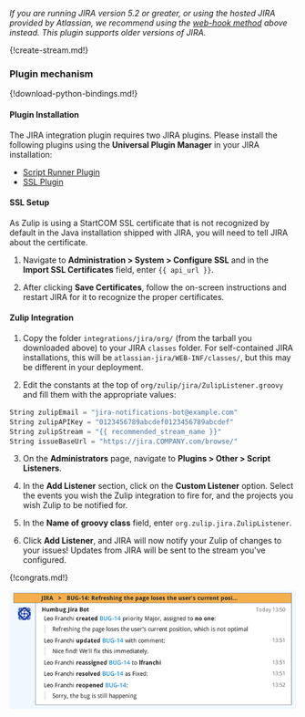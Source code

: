 *If you are running JIRA version 5.2 or greater, or using the hosted
JIRA provided by Atlassian, we recommend using the
[web-hook method](./jira) above instead. This plugin supports older
versions of JIRA.*

{!create-stream.md!}

### Plugin mechanism

{!download-python-bindings.md!}

#### Plugin Installation

The JIRA integration plugin requires two JIRA plugins. Please install
the following plugins using the **Universal Plugin Manager** in your
JIRA installation:

* [Script Runner Plugin][script-runner]
* [SSL Plugin][ssl-plugin]

[script-runner]: https://marketplace.atlassian.com/plugins/com.onresolve.jira.groovy.groovyrunner
[ssl-plugin]: https://marketplace.atlassian.com/plugins/com.atlassian.jira.plugin.jirasslplugin

#### SSL Setup

As Zulip is using a StartCOM SSL certificate that is not recognized by
default in the Java installation shipped with JIRA, you will need to
tell JIRA about the certificate.

1. Navigate to **Administration > System > Configure SSL** and in the
   **Import SSL Certificates** field, enter `{{ api_url }}`.

2. After clicking **Save Certificates**, follow the on-screen
   instructions and restart JIRA for it to recognize the proper
   certificates.

#### Zulip Integration

1. Copy the folder `integrations/jira/org/` (from the tarball you
   downloaded above) to your JIRA `classes` folder.  For self-contained
   JIRA installations, this will be `atlassian-jira/WEB-INF/classes/`,
   but this may be different in your deployment.

2. Edit the constants at the top of
   `org/zulip/jira/ZulipListener.groovy` and fill them with the
   appropriate values:

``` Python
String zulipEmail = "jira-notifications-bot@example.com"
String zulipAPIKey = "0123456789abcdef0123456789abcdef"
String zulipStream = "{{ recommended_stream_name }}"
String issueBaseUrl = "https://jira.COMPANY.com/browse/"
```

3. On the **Administrators** page, navigate to
   **Plugins > Other > Script Listeners**.

4. In the **Add Listener** section, click on the **Custom Listener**
   option. Select the events you wish the Zulip integration to fire for,
   and the projects you wish Zulip to be notified for.

5. In the **Name of groovy class** field, enter
   `org.zulip.jira.ZulipListener`.

6. Click **Add Listener**, and JIRA will now notify your Zulip of
   changes to your issues! Updates from JIRA will be sent to the stream
   you've configured.

{!congrats.md!}

![](/static/images/integrations/jira/001.png)
